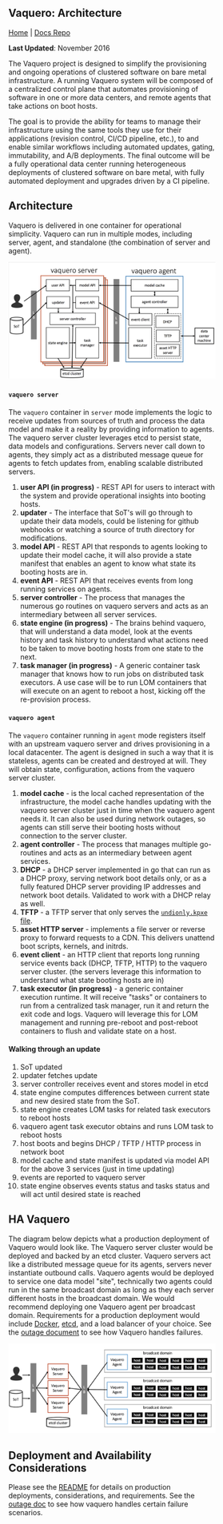 <head>
      <meta charset="UTF-8">
      <!--[if IE]><meta http-equiv="X-UA-Compatible" content="IE=edge"><![endif]-->
      <meta name="viewport" content="width=device-width, initial-scale=1.0">
      <title>Vaquero Architecture</title>
      <link rel="stylesheet" type="text/css" href="../doc.css">
      <link rel="stylesheet" href="https://fonts.googleapis.com/css?family=Open+Sans:300,300italic,400,400italic,600,600italic%7CNoto+Serif:400,400italic,700,700italic%7CDroid+Sans+Mono:400">
      <style>
        .markdown-body {
          box-sizing: border-box;
          min-width: 200px;
          max-width: 1400px;
          margin: 0 auto;
          padding: 45px;
        }
      </style>
</head><article class="markdown-body">

# Vaquero: Architecture
[Home](https://ciscocloud.github.io/vaquero-docs/) | [Docs Repo](https://github.com/CiscoCloud/vaquero-docs/tree/master)

**Last Updated**: November 2016

The Vaquero project is designed to simplify the provisioning and ongoing operations of clustered software on bare metal infrastructure. A running Vaquero system will be composed of a centralized control plane that automates provisioning of software in one or more data centers, and remote agents that take actions on boot hosts.

The goal is to provide the ability for teams to manage their infrastructure using the same tools they use for their applications (revision control, CI/CD pipeline, etc.), to and enable similar workflows including automated updates, gating, immutability, and A/B deployments. The final outcome will be a fully operational data center running heterogeneous deployments of clustered software on bare metal, with fully automated deployment and upgrades driven by a CI pipeline.

## Architecture

Vaquero is delivered in one container for operational simplicity. Vaquero can run in multiple modes, including server, agent, and standalone (the combination of server and agent).

![](nov16Arch.png)


#### `vaquero server`

The `vaquero` container in `server` mode implements the logic to receive updates from sources of truth and process the data model and make it a reality by providing information to agents. The vaquero server cluster leverages etcd to persist state, data models and configurations. Servers never call down to agents, they simply act as a distributed message queue for agents to fetch updates from, enabling scalable distributed servers.

1. **user API (in progress)** - REST API for users to interact with the system and provide operational insights into booting hosts.
2. **updater** - The interface that SoT's will go through to update their data models, could be listening for github webhooks or watching a source of truth directory for modifications.
3. **model API** - REST API that responds to agents looking to update their model cache, it will also provide a state manifest that enables an agent to know what state its booting hosts are in.
4. **event API** - REST API that receives events from long running services on agents.
5. **server controller** - The process that manages the numerous go routines on vaquero servers and acts as an intermediary between all server services.
6. **state engine (in progress)** - The brains behind vaquero, that will understand a data model, look at the events history and task history to understand what actions need to be taken to move booting hosts from one state to the next.
7. **task manager (in progress)** - A generic container task manager that knows how to run jobs on distributed task executors. A use case will be to run LOM containers that will execute on an agent to reboot a host, kicking off the re-provision process.


#### `vaquero agent`

The `vaquero` container running in `agent` mode registers itself with an upstream vaquero server and drives provisioning in a local datacenter. The agent is designed in such a way that it is stateless, agents can be created and destroyed at will. They will obtain state, configuration, actions from the vaquero server cluster.

1. **model cache** - is the local cached representation of the infrastructure, the model cache handles updating with the vaquero server cluster just in time when the vaquero agent needs it. It can also be used during network outages, so agents can still serve their booting hosts without connection to the server cluster.
2. **agent controller** - The process that manages multiple go-routines and acts as an intermediary between agent services.
3. **DHCP** - a DHCP server implemented in go that can run as a DHCP proxy, serving network boot details only, or as a fully featured DHCP server providing IP addresses and network boot details. Validated to work with a DHCP relay as well.
4. **TFTP** - a TFTP server that only serves the [`undionly.kpxe` file](http://ipxe.org/howto/chainloading).
5. **asset HTTP server** - implements a file server or reverse proxy to forward requests to a CDN. This delivers unattend boot scripts, kernels, and initrds.
6. **event client** - an HTTP client that reports long running service events back (DHCP, TFTP, HTTP) to the vaquero server cluster. (the servers leverage this information to understand what state booting hosts are in)
7. **task executor (in progress)** - a generic container execution runtime. It will receive "tasks" or containers to run from a centralized task manager, run it and return the exit code and logs. Vaquero will leverage this for LOM management and running pre-reboot and post-reboot containers to flush and validate state on a host.

#### Walking through an update
1. SoT updated
2. updater fetches update
3. server controller receives event and stores model in etcd
4. state engine computes differences between current state and new desired state from the SoT.
5. state engine creates LOM tasks for related task executors to reboot hosts
6. vaquero agent task executor obtains and runs LOM task to reboot hosts
7. host boots and begins DHCP / TFTP / HTTP process in network boot
8. model cache and state manifest is updated via model API for the above 3 services (just in time updating)
9. events are reported to vaquero server
10. state engine observes events status and tasks status and will act until desired state is reached

## HA Vaquero

The diagram below depicts what a production deployment of Vaquero would look like. The Vaquero server cluster would be deployed and backed by an etcd cluster. Vaquero servers act like a distributed message queue for its agents, servers never instantiate outbound calls. Vaquero agents would be deployed to service one data model "site", technically two agents could run in the same broadcast domain as long as they each server different hosts in the broadcast domain. We would recommend deploying one Vaquero agent per broadcast domain. Requirements for a production deployment would include [Docker](https://www.docker.com/), [etcd](https://github.com/coreos/etcd), and a load balancer of your choice. See the [outage document](outage.html) to see how Vaquero handles failures.

![](nov16HA.png)

## Deployment and Availability Considerations

Please see the [README](README.html) for details on production deployments, considerations, and requirements. See the [outage doc](outage.html) to see how vaquero handles certain failure scenarios.
